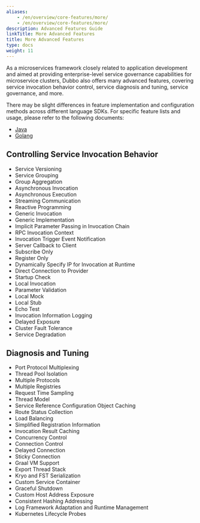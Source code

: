 ```yaml
---
aliases:
    - /en/overview/core-features/more/
    - /en/overview/core-features/more/
description: Advanced Features Guide
linkTitle: More Advanced Features
title: More Advanced Features
type: docs
weight: 11
---
```


As a microservices framework closely related to application development and aimed at providing enterprise-level service governance capabilities for microservice clusters, Dubbo also offers many advanced features, covering service invocation behavior control, service diagnosis and tuning, service governance, and more.

There may be slight differences in feature implementation and configuration methods across different language SDKs. For specific feature lists and usage, please refer to the following documents:
* [Java](../../mannual/java-sdk/advanced-features-and-usage/)
* [Golang](../../mannual/golang-sdk/tutorial/)

## Controlling Service Invocation Behavior
* Service Versioning
* Service Grouping
* Group Aggregation
* Asynchronous Invocation
* Asynchronous Execution
* Streaming Communication
* Reactive Programming
* Generic Invocation
* Generic Implementation
* Implicit Parameter Passing in Invocation Chain
* RPC Invocation Context
* Invocation Trigger Event Notification
* Server Callback to Client
* Subscribe Only
* Register Only
* Dynamically Specify IP for Invocation at Runtime
* Direct Connection to Provider
* Startup Check
* Local Invocation
* Parameter Validation
* Local Mock
* Local Stub
* Echo Test
* Invocation Information Logging
* Delayed Exposure
* Cluster Fault Tolerance
* Service Degradation

## Diagnosis and Tuning
* Port Protocol Multiplexing
* Thread Pool Isolation
* Multiple Protocols
* Multiple Registries
* Request Time Sampling
* Thread Model
* Service Reference Configuration Object Caching
* Route Status Collection
* Load Balancing
* Simplified Registration Information
* Invocation Result Caching
* Concurrency Control
* Connection Control
* Delayed Connection
* Sticky Connection
* Graal VM Support
* Export Thread Stack
* Kryo and FST Serialization
* Custom Service Container
* Graceful Shutdown
* Custom Host Address Exposure
* Consistent Hashing Addressing
* Log Framework Adaptation and Runtime Management
* Kubernetes Lifecycle Probes
